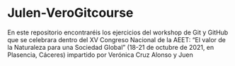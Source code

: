 # Julen-VeroGitcourse
En este repositorio encontraréis los ejercicios del workshop de Git y GitHub que se celebrara dentro del XV Congreso Nacional de la AEET: “El valor de la Naturaleza para una Sociedad Global” (18-21 de octubre de 2021, en Plasencia, Cáceres) impartido por Verónica Cruz Alonso y Juen
